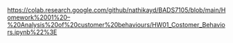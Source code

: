 https://colab.research.google.com/github/nathikayd/BADS7105/blob/main/Homework%2001%20–%20Analysis%20of%20customer%20behaviours/HW01_Costomer_Behaviors.ipynb%22%3E
